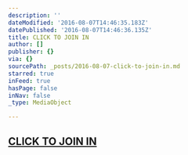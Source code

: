 ```yaml
---
description: ''
dateModified: '2016-08-07T14:46:35.183Z'
datePublished: '2016-08-07T14:46:36.135Z'
title: CLICK TO JOIN IN
author: []
publisher: {}
via: {}
sourcePath: _posts/2016-08-07-click-to-join-in.md
starred: true
inFeed: true
hasPage: false
inNav: false
_type: MediaObject

---
```

## [CLICK TO JOIN IN][0]

[0]: http://www.surveygizmo.com/s3/2940737/The-Open-Leadership-Project "The Open Leadership Project"